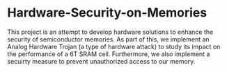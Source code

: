 # Hardware-Security-on-Memories
This project is an attempt to develop hardware solutions to enhance the security of semiconductor memories. As part of this, we implement an Analog Hardware Trojan (a type of hardware attack) to study its impact on the performance of a 6T SRAM cell. Furthermore, we also implement a secuirty measure to prevent unauthorized access to our memory.
